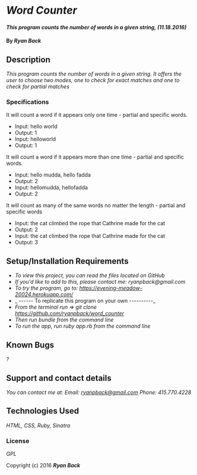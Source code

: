 # _Word Counter_

#### _This program counts the number of words in a given string, (11.18.2016)_

#### By _**Ryan Back**_

## Description

_This program counts the number of words in a given string. It offers the user to choose two modes, one to check for exact matches and one to check for partial matches_

### Specifications

It will count a word if it appears only one time - partial and specific words.
* Input: hello world
* Output: 1
* Input: helloworld
* Output: 1

It will count a word if it appears more than one time - partial and specific words.
* Input: hello mudda, hello fadda
* Output: 2
* Input: hellomudda, hellofadda
* Output: 2

It will count as many of the same words no matter the length - partial and specific words
* Input: the cat climbed the rope that Cathrine made for the cat
* Output: 2
* Input: the cat climbed the rope that Cathrine made for the cat
* Output: 3


## Setup/Installation Requirements

* _To view this project, you can read the files located on GitHub_
* _If you'd like to add to this, please contact me: ryanpback@gmail.com_
* _To try the program, go to: https://evening-meadow-20024.herokuapp.com/_
* _ ------ To replicate this program on your own ----------_
* _From the terminal run => git clone https://github.com/ryanpback/word_counter_
* _Then run bundle from the command line_
* _To run the app, run ruby app.rb from the command line_

## Known Bugs

_?_

## Support and contact details

_You can contact me at:
Email: ryanpback@gmail.com
Phone: 415.770.4228_

## Technologies Used

_HTML, CSS, Ruby, Sinatra_

### License

*GPL*

Copyright (c) 2016 **_Ryan Back_**
